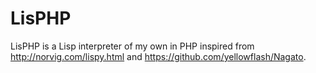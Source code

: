 # LisPHP 

LisPHP is a Lisp interpreter of my own in PHP inspired from <http://norvig.com/lispy.html> and <https://github.com/yellowflash/Nagato>. 
